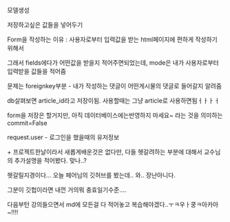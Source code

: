 모델생성

저장하고싶은 값들을 넣어두기

Form을 작성하는 이유 : 사용자로부터 입력값을 받는 html페이지에 편하게 작성하기 위해서

그래서 fields에다가 어떤값을 받을지 적어주면되었는데, mode은  내가 사용자로부터 입력받을 값들을 적어줌

문제는 foreignkey부분 - 내가 작성하는 댓글이 어떤게시물의 댓글로 들어갈지 알려줌

db살펴보면 article_id라고 저장이됨. 사용할때는 그냥 article로 사용하면됨ㅓㅏㅏㅓ

form을 저장은 할거지만, 아직 데이터베이스에는반영하지 마세요~ 라는 것을 의미하는 commit=False

request.user - 로그인을 했을때의 유저정보



\+ 프로젝트한날이라서 새롭게배운것은 없다만, 다들 헷갈려하는 부분에 대해서 교수님의 추가설명을 적어봤다. 맞나..?

헷갈릴지경이다... 오늘 페어님의 깃허브를 봤는데.. 와.. 장난아니다.

그분이 깃헙이라면 내껀 거의뭐 충효일기수준....

다음부턴 강의들으면서 md에 모든걸 다 적어놓고 복습해야겠다..ㅜㅋ우ㅏ쿵ㅋ아카아~!!!!